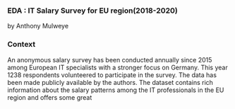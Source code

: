 ### EDA : IT Salary Survey for EU region(2018-2020)

by Anthony Mulweye

### Context
An anonymous salary survey has been conducted annually since 2015 among European IT specialists with a stronger focus on Germany. This year 1238 respondents volunteered to participate in the survey. The data has been made publicly available by the authors.
The dataset contains rich information about the salary patterns among the IT professionals in the EU region and offers some great
